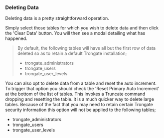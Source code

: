### Deleting Data

Deleting data is a pretty straightforward operation.

Simply select those tables for which you wish to delete data and then click the 'Clear Data' button. You will then see a
modal detailing what has happened.

> By default, the following tables will have all but the first row of data deleted so as to retain a default Trongate
> installation;
>  - trongate_administrators
>  - trongate_users
>  - trongate_user_levels

You can also opt to delete data from a table and reset the auto increment.  To trigger that option you should check the 'Reset Primary Auto Increment' at the bottom of the list of tables.  This invokes a Truncate command dropping and resetting the table.  it is a much quicker way to delete large tables.  Because of the fact that you may need to retain certain Trongate security information this option will not be applied to the following tables;

- trongate_administrators
- trongate_users
- trongate_user_levels

